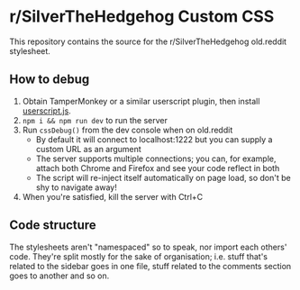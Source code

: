 # r/SilverTheHedgehog Custom CSS
This repository contains the source for the r/SilverTheHedgehog old.reddit stylesheet.  

## How to debug
1) Obtain TamperMonkey or a similar userscript plugin, then install [userscript.js](https://raw.githubusercontent.com/Silver-Volt4/r_SilverTheHedgehog_css/refs/heads/main/userscript.js).  
2) `npm i && npm run dev` to run the server  
3) Run `cssDebug()` from the dev console when on old.reddit  
    - By default it will connect to localhost:1222 but you can supply a custom URL as an argument  
    - The server supports multiple connections; you can, for example, attach both Chrome and Firefox and see your code reflect in both  
    - The script will re-inject itself automatically on page load, so don't be shy to navigate away!  
4) When you're satisfied, kill the server with Ctrl+C  

## Code structure
The stylesheets aren't "namespaced" so to speak, nor import each others' code. They're split mostly for the sake of organisation; i.e. stuff that's related to the sidebar goes in one file, stuff related to the comments section goes to another and so on.
